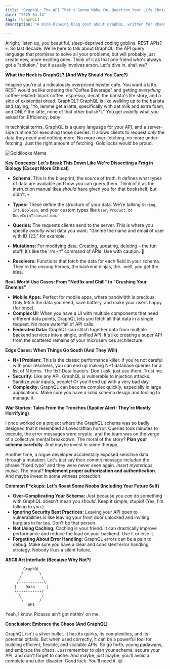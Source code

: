 ```yaml
---
title: "GraphQL: The API That's Gonna Make You Question Your Life Choices (But Still Use It)"
date: "2025-04-14"
tags: [GraphQL]
description: "A mind-blowing blog post about GraphQL, written for chaotic Gen Z engineers. Because REST is boomer energy."

---
```


Alright, listen up, you beautiful, sleep-deprived coding goblins. REST APIs? 💀. So last decade. We're here to talk about GraphQL: the API query language that promises to solve all your problems, but will probably just create new, more exciting ones. Think of it as that one friend who's always got a "solution," but it usually involves arson. Let's dive in, shall we?

**What the Heck is GraphQL? (And Why Should You Care?)**

Imagine you're at a ridiculously overpriced hipster cafe. You want a latte. REST would be like ordering the "Coffee Beverage" and getting *everything* coffee-related: black coffee, espresso, decaf, the barista's life story, and a side of existential dread. GraphQL? GraphQL is like walking up to the barista and saying, "Yo, lemme get a latte, specifically with oat milk and extra foam, and ONLY the latte, none of that other bullsh*t." You get *exactly* what you asked for. Efficiency, baby!

In technical terms, GraphQL is a query language for your API, and a server-side runtime for executing those queries. It allows clients to request *only* the data they need and nothing more. No more over-fetching, no more under-fetching. Just the right amount of fetching. Goldilocks would be proud.

![Goldilocks Meme](https://i.kym-cdn.com/photos/images/newsfeed/001/299/798/79a.jpg)

**Key Concepts: Let's Break This Down Like We're Dissecting a Frog in Biology (Except More Ethical)**

*   **Schema:** This is the blueprint, the source of truth. It defines what types of data are available and how you can query them. Think of it as the instruction manual Ikea *should* have given you for that bookshelf, but didn't. 💀

*   **Types:** These define the structure of your data. We're talking `String`, `Int`, `Boolean`, and your custom types like `User`, `Product`, or `DogeCoinTransaction`.

*   **Queries:** The requests clients send to the server. This is where you specify *exactly* what data you want. "Gimme the name and email of user with ID 123," for example.

*   **Mutations:** For modifying data. Creating, updating, deleting – the fun stuff! It’s like the 'rm -rf' command of APIs. Use with caution. 🙏

*   **Resolvers:** Functions that fetch the data for each field in your schema. They're the unsung heroes, the backend ninjas, the...well, you get the idea.

**Real-World Use Cases: From "Netflix and Chill" to "Crushing Your Enemies"**

*   **Mobile Apps:** Perfect for mobile apps, where bandwidth is precious. Only fetch the data you need, save battery, and make your users happy (for once).
*   **Complex UI:** When you have a UI with multiple components that need different data points, GraphQL lets you fetch all that data in a single request. No more waterfall of API calls.
*   **Federated Data:** GraphQL can stitch together data from multiple backend services into a single, unified API. It's like creating a super API from the scattered remains of your microservices architecture.

**Edge Cases: When Things Go South (And They Will)**

*   **N+1 Problem:** This is the classic performance killer. If you're not careful with your resolvers, you can end up making N+1 database queries for a list of N items. The fix? Data loaders. Don't ask, just use them. Trust me.
*   **Security:** Like any API, GraphQL is vulnerable to injection attacks. Sanitize your inputs, people! Or you'll end up with a very bad day.
*   **Complexity:** GraphQL can become complex quickly, especially in large applications. Make sure you have a solid schema design and tooling to manage it.

**War Stories: Tales From the Trenches (Spoiler Alert: They're Mostly Horrifying)**

I once worked on a project where the GraphQL schema was so badly designed that it resembled a Lovecraftian horror. Queries took minutes to execute, the error messages were cryptic, and the team was on the verge of a collective mental breakdown. The moral of the story? **Plan your schema carefully.** And maybe invest in some therapy.

Another time, a rogue developer accidentally exposed sensitive data through a mutation. Let's just say their commit message included the phrase "fixed typo" and they were never seen again. *Insert mysterious music*. The moral? **Implement proper authorization and authentication.** And maybe invest in some witness protection.

**Common F*ckups: Let's Roast Some Noobs (Including Your Future Self)**

*   **Over-Complicating Your Schema:** Just because you *can* do something with GraphQL doesn't mean you *should*. Keep it simple, stupid! (Yes, I'm talking to you.)
*   **Ignoring Security Best Practices:** Leaving your API open to vulnerabilities is like leaving your front door unlocked and inviting burglars in for tea. Don't be that person.
*   **Not Using Caching:** Caching is your friend. It can drastically improve performance and reduce the load on your backend. Use it or lose it.
*   **Forgetting About Error Handling:** GraphQL errors can be a pain to debug. Make sure you have a clear and consistent error handling strategy. Nobody likes a silent failure.

**ASCII Art Interlude (Because Why Not?)**

```
        GraphQL
       /       \
      /         \
     /-----------\
    |    Data     |
    \-----------/
      \         /
       \       /
          API
```

Yeah, I know, Picasso ain't got nothin' on me.

**Conclusion: Embrace the Chaos (And GraphQL)**

GraphQL isn't a silver bullet. It has its quirks, its complexities, and its potential pitfalls. But when used correctly, it can be a powerful tool for building efficient, flexible, and scalable APIs. So go forth, young padawans, and embrace the chaos. Just remember to plan your schema, secure your API, and don't forget to cache. And maybe, just maybe, you'll avoid a complete and utter disaster. Good luck. You'll need it. 😉
